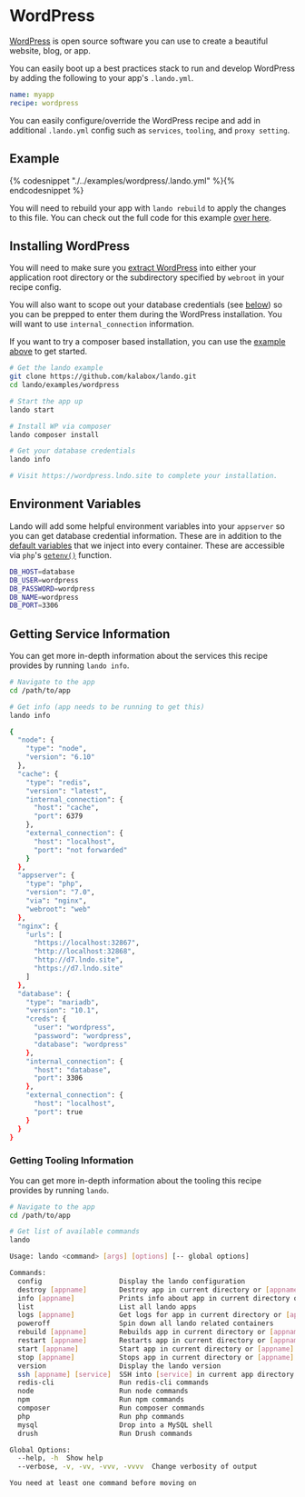 WordPress
=========

[WordPress](https://wordpress.org) is open source software you can use to create a beautiful website, blog, or app.

You can easily boot up a best practices stack to run and develop WordPress by adding the following to your app's `.lando.yml`.

```yml
name: myapp
recipe: wordpress
```

You can easily configure/override the WordPress recipe and add in additional `.lando.yml` config such as `services`, `tooling`, and `proxy setting`.

Example
-------

{% codesnippet "./../examples/wordpress/.lando.yml" %}{% endcodesnippet %}

You will need to rebuild your app with `lando rebuild` to apply the changes to this file. You can check out the full code for this example [over here](https://github.com/kalabox/lando/tree/master/examples/wordpress).

Installing WordPress
--------------------

You will need to make sure you [extract WordPress](https://wordpress.org) into either your application root directory or the subdirectory specified by `webroot` in your recipe config.

You will also want to scope out your database credentials (see [below](#getting-service-information)) so you can be prepped to enter them during the WordPress installation. You will want to use `internal_connection` information.

If you want to try a composer based installation, you can use the [example above](https://github.com/kalabox/lando/tree/master/examples/wordpress) to get started.

```bash
# Get the lando example
git clone https://github.com/kalabox/lando.git
cd lando/examples/wordpress

# Start the app up
lando start

# Install WP via composer
lando composer install

# Get your database credentials
lando info

# Visit https://wordpress.lndo.site to complete your installation.
```

Environment Variables
---------------------

Lando will add some helpful environment variables into your `appserver` so you can get database credential information. These are in addition to the [default variables](./../config/services.md#environment) that we inject into every container. These are accessible via `php`'s [`getenv()`](http://php.net/manual/en/function.getenv.php) function.

```bash
DB_HOST=database
DB_USER=wordpress
DB_PASSWORD=wordpress
DB_NAME=wordpress
DB_PORT=3306
```

Getting Service Information
---------------------------

You can get more in-depth information about the services this recipe provides by running `lando info`.

```bash
# Navigate to the app
cd /path/to/app

# Get info (app needs to be running to get this)
lando info

{
  "node": {
    "type": "node",
    "version": "6.10"
  },
  "cache": {
    "type": "redis",
    "version": "latest",
    "internal_connection": {
      "host": "cache",
      "port": 6379
    },
    "external_connection": {
      "host": "localhost",
      "port": "not forwarded"
    }
  },
  "appserver": {
    "type": "php",
    "version": "7.0",
    "via": "nginx",
    "webroot": "web"
  },
  "nginx": {
    "urls": [
      "https://localhost:32867",
      "http://localhost:32868",
      "http://d7.lndo.site",
      "https://d7.lndo.site"
    ]
  },
  "database": {
    "type": "mariadb",
    "version": "10.1",
    "creds": {
      "user": "wordpress",
      "password": "wordpress",
      "database": "wordpress"
    },
    "internal_connection": {
      "host": "database",
      "port": 3306
    },
    "external_connection": {
      "host": "localhost",
      "port": true
    }
  }
}
```

### Getting Tooling Information

You can get more in-depth information about the tooling this recipe provides by running `lando`.

```bash
# Navigate to the app
cd /path/to/app

# Get list of available commands
lando

Usage: lando <command> [args] [options] [-- global options]

Commands:
  config                   Display the lando configuration
  destroy [appname]        Destroy app in current directory or [appname]
  info [appname]           Prints info about app in current directory or [appname]
  list                     List all lando apps
  logs [appname]           Get logs for app in current directory or [appname]
  poweroff                 Spin down all lando related containers
  rebuild [appname]        Rebuilds app in current directory or [appname]
  restart [appname]        Restarts app in current directory or [appname]
  start [appname]          Start app in current directory or [appname]
  stop [appname]           Stops app in current directory or [appname]
  version                  Display the lando version
  ssh [appname] [service]  SSH into [service] in current app directory or [appname]
  redis-cli                Run redis-cli commands
  node                     Run node commands
  npm                      Run npm commands
  composer                 Run composer commands
  php                      Run php commands
  mysql                    Drop into a MySQL shell
  drush                    Run Drush commands

Global Options:
  --help, -h  Show help
  --verbose, -v, -vv, -vvv, -vvvv  Change verbosity of output

You need at least one command before moving on
```
